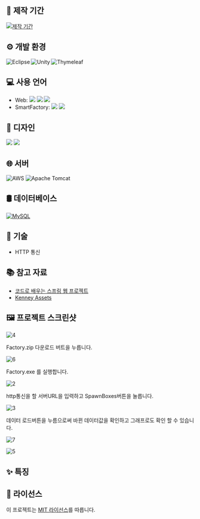 ## 📅 제작 기간

[![제작 기간](https://img.shields.io/badge/%EC%A0%9C%EC%9E%91%20%EA%B8%B0%EA%B0%84-4/2%20~%204/29-brightgreen)](https://example.com/calendar-link)

## ⚙️ 개발 환경
<img align="left" alt="Eclipse" src="https://img.shields.io/badge/Eclipse-2C2255?style=flat-square&logo=eclipse&logoColor=white" />
<img align="left" alt="Unity" src="https://img.shields.io/badge/Unity-000000?style=flat-square&logo=unity&logoColor=white" />
<img align="left" alt="Thymeleaf" src="https://img.shields.io/badge/Thymeleaf-005F0F?style=flat-square&logo=thymeleaf&logoColor=white" />

<br>

## 💻 사용 언어

- Web: <img src="https://img.shields.io/badge/java-007396?style=for-the-badge&logo=java&logoColor=white"> <img src="https://img.shields.io/badge/javascript-F7DF1E?style=for-the-badge&logo=javascript&logoColor=black"> <img src="https://img.shields.io/badge/jquery-0769AD?style=for-the-badge&logo=jquery&logoColor=white">
- SmartFactory: <img src="https://img.shields.io/badge/C%23-239120?style=for-the-badge&logo=c-sharp&logoColor=white"> <img src="https://img.shields.io/badge/JSON-000000?style=for-the-badge&logo=json&logoColor=white">

## 🎨 디자인

<img src="https://img.shields.io/badge/HTML5-E34F26?style=flat-square&logo=html5&logoColor=white"/>
<img src="https://img.shields.io/badge/CSS3-1572B6?style=flat-square&logo=css3&logoColor=white"/>

## 🌐 서버

![AWS](https://img.shields.io/badge/AWS-232F3E?style=flat-square&logo=amazon-aws&logoColor=white)
![Apache Tomcat](https://img.shields.io/badge/Apache_Tomcat-F8DC75?style=flat-square&logo=apache-tomcat&logoColor=black)

## 🛢️ 데이터베이스

[![MySQL](https://img.shields.io/badge/MySQL-4479A1?style=flat-square&logo=MySQL&logoColor=white)](https://example.com/mysql-link) 

## 🔧 기술

- HTTP 통신

## 📚 참고 자료

- [코드로 배우는 스프링 웹 프로젝트](https://example.com/book-url)
- [Kenney Assets](https://kenney.nl/)

## 🖼️ 프로젝트 스크린샷

![4](https://github.com/dhampir7/WebFactory/assets/117965315/70a09882-ab1c-4cbe-bdcc-d7f3349f861c)

Factory.zip 다운로드 버트을 누릅니다.

![6](https://github.com/dhampir7/WebFactory/assets/117965315/9ea36fa8-d602-4827-82c2-84eb02354619)

Factory.exe 를 실행합니다.

![2](https://github.com/dhampir7/WebFactory/assets/117965315/56daa381-c2b9-4266-aa40-a3e6e96af5ff)

http통신을 할 서버URL을 입력하고 SpawnBoxes버튼을 눌릅니다.

![3](https://github.com/dhampir7/WebFactory/assets/117965315/ec66704e-14a7-482c-aaa0-a623b4e94818)

데이터 로드버튼을 누름으로써 바뀐 데이터값을 확인하고 그래프로도 확인 할 수 있습니다.

![7](https://github.com/dhampir7/WebFactory/assets/117965315/f0fd7eae-9d70-4a35-8538-151409508d8f)



![5](https://github.com/dhampir7/WebFactory/assets/117965315/34f3c5a8-19e4-4833-8be9-3c9efc0dd06d)


## ✨ 특징



## 📜 라이선스

이 프로젝트는 [MIT 라이선스](https://opensource.org/licenses/MIT)를 따릅니다.
